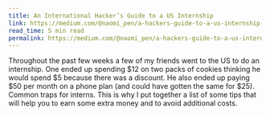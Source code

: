 ```yaml
---
title: An International Hacker’s Guide to a US Internship
link: https://medium.com/@naomi_pen/a-hackers-guide-to-a-us-internship-1510a69ad3db
read_time: 5 min read
permalink: https://medium.com/@naomi_pen/a-hackers-guide-to-a-us-internship-1510a69ad3db
---
```


Throughout the past few weeks a few of my friends went to the US to do an internship. One ended up spending $12 on two packs of cookies thinking he would spend $5 because there was a discount. He also ended up paying $50 per month on a phone plan (and could have gotten the same for $25). Common traps for interns. This is why I put together a list of some tips that will help you to earn some extra money and to avoid additional costs.
